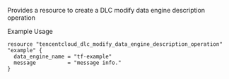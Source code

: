 Provides a resource to create a DLC modify data engine description operation

Example Usage

```hcl
resource "tencentcloud_dlc_modify_data_engine_description_operation" "example" {
  data_engine_name = "tf-example"
  message          = "message info."
}
```
